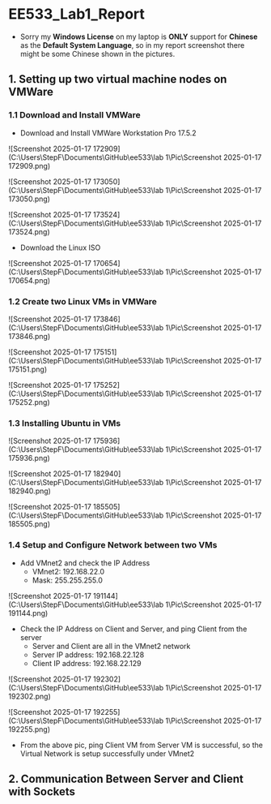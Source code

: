 # EE533_Lab1_Report

* Sorry my **Windows License** on my laptop is **ONLY** support for **Chinese** as the **Default System Language**, so in my report screenshot there might be some Chinese shown in the pictures.

## 1. Setting up two virtual machine nodes on VMWare

### 1.1 Download and Install VMWare

* Download and Install VMWare Workstation Pro 17.5.2

![Screenshot 2025-01-17 172909](C:\Users\StepF\Documents\GitHub\ee533\lab 1\Pic\Screenshot 2025-01-17 172909.png)

![Screenshot 2025-01-17 173050](C:\Users\StepF\Documents\GitHub\ee533\lab 1\Pic\Screenshot 2025-01-17 173050.png)

![Screenshot 2025-01-17 173524](C:\Users\StepF\Documents\GitHub\ee533\lab 1\Pic\Screenshot 2025-01-17 173524.png)

* Download the Linux ISO

![Screenshot 2025-01-17 170654](C:\Users\StepF\Documents\GitHub\ee533\lab 1\Pic\Screenshot 2025-01-17 170654.png)

### 1.2 Create two Linux VMs in VMWare

![Screenshot 2025-01-17 173846](C:\Users\StepF\Documents\GitHub\ee533\lab 1\Pic\Screenshot 2025-01-17 173846.png)

![Screenshot 2025-01-17 175151](C:\Users\StepF\Documents\GitHub\ee533\lab 1\Pic\Screenshot 2025-01-17 175151.png)

![Screenshot 2025-01-17 175252](C:\Users\StepF\Documents\GitHub\ee533\lab 1\Pic\Screenshot 2025-01-17 175252.png)

### 1.3 Installing Ubuntu in VMs

![Screenshot 2025-01-17 175936](C:\Users\StepF\Documents\GitHub\ee533\lab 1\Pic\Screenshot 2025-01-17 175936.png)

![Screenshot 2025-01-17 182940](C:\Users\StepF\Documents\GitHub\ee533\lab 1\Pic\Screenshot 2025-01-17 182940.png)

![Screenshot 2025-01-17 185505](C:\Users\StepF\Documents\GitHub\ee533\lab 1\Pic\Screenshot 2025-01-17 185505.png)

### 1.4 Setup and Configure Network between two VMs

* Add VMnet2 and check the IP Address
  * VMnet2: 192.168.22.0
  * Mask: 255.255.255.0

![Screenshot 2025-01-17 191144](C:\Users\StepF\Documents\GitHub\ee533\lab 1\Pic\Screenshot 2025-01-17 191144.png)

* Check the IP Address on Client and Server, and ping Client from the server
  * Server and Client are all in the VMnet2 network
  * Server IP address: 192.168.22.128
  * Client IP address: 192.168.22.129

![Screenshot 2025-01-17 192302](C:\Users\StepF\Documents\GitHub\ee533\lab 1\Pic\Screenshot 2025-01-17 192302.png)

![Screenshot 2025-01-17 192255](C:\Users\StepF\Documents\GitHub\ee533\lab 1\Pic\Screenshot 2025-01-17 192255.png)

* From the above pic, ping Client VM from Server VM is successful, so the Virtual Network is setup successfully under VMnet2

## 2. Communication Between Server and Client with Sockets
